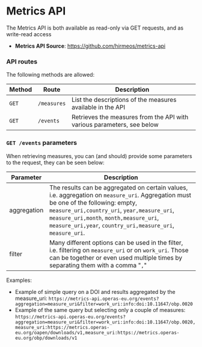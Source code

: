 # Metrics API

The Metrics API is both available as read-only via GET requests, and as write-read access 

- **Metrics API Source**: https://github.com/hirmeos/metrics-api


### API routes
The following methods are allowed:

| Method  | Route        | Description                                                                                                                     |
| ------- | ------------ | ------------------------------------------------------------------------------------------------------------------------------- |
| `GET`   | `/measures`  | List the descriptions of the measures available in the API                                                                      |
| `GET`   | `/events`    | Retrieves the measures from the API with various parameters, see below                                                          |


### `GET /events` parameters

When retrieving measures, you can (and should) provide some parameters to the request, they can be seen below:

| Parameter   | Description                                                                                                              |
| ----------- | ------------------------------------------------------------------------------------------------------------------------ |
| aggregation | The results can be aggregated on certain values, i.e. aggregation on `measure_uri`. Aggregation must be one of the following: empty, `measure_uri,country_uri`, `year,measure_uri`, `measure_uri,month`, `month,measure_uri`, `measure_uri,year`, `country_uri,measure_uri`, `measure_uri`. |
| filter      | Many different options can be used in the filter, i.e. filtering on `measure_uri` or on `work_uri`. Those can be together or even used multiple times by separating them with a comma "`,`"                                                                                                 |

Examples:

- Example of simple query on a DOI and results aggregated by the measure_uri: `https://metrics-api.operas-eu.org/events?aggregation=measure_uri&filter=work_uri:info:doi:10.11647/obp.0020`
- Example of the same query but selecting only a couple of measures: `https://metrics-api.operas-eu.org/events?aggregation=measure_uri&filter=work_uri:info:doi:10.11647/obp.0020,measure_uri:https://metrics.operas-eu.org/oapen/downloads/v1,measure_uri:https://metrics.operas-eu.org/obp/downloads/v1`
